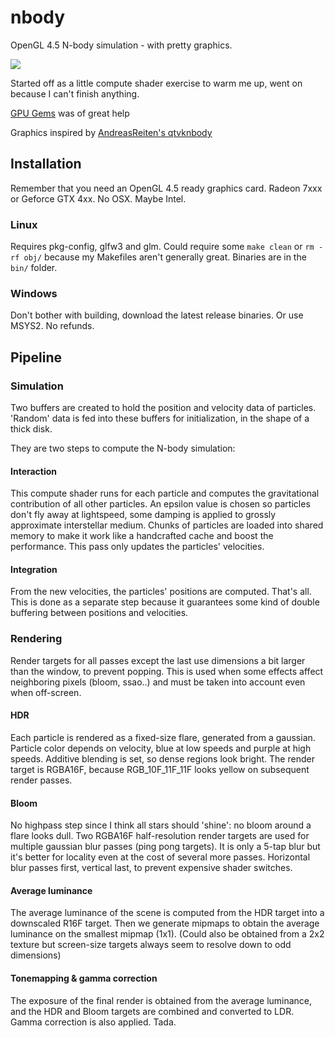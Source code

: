 # nbody
OpenGL 4.5 N-body simulation - with pretty graphics.

![](http://i.imgur.com/drzi33P.jpg)

Started off as a little compute shader exercise to warm me up, went on because I can't finish anything.

[GPU Gems](http://http.developer.nvidia.com/GPUGems3/gpugems3_ch31.html) was of great help

Graphics inspired by [AndreasReiten's qtvknbody](https://github.com/AndreasReiten/qtvknbody/)

## Installation
Remember that you need an OpenGL 4.5 ready graphics card. Radeon 7xxx or Geforce GTX 4xx. No OSX. Maybe Intel.
### Linux
Requires pkg-config, glfw3 and glm. Could require some `make clean` or `rm -rf obj/` because my Makefiles aren't generally great. Binaries are in the `bin/` folder.
### Windows
Don't bother with building, download the latest release binaries. Or use MSYS2. No refunds.

## Pipeline

### Simulation
Two buffers are created to hold the position and velocity data of particles. 'Random' data is fed into these buffers for initialization, in the shape of a thick disk.

They are two steps to compute the N-body simulation:
#### Interaction
This compute shader runs for each particle and computes the gravitational contribution of all other particles. An epsilon value is chosen so particles don't fly away at lightspeed, some damping is applied to grossly approximate interstellar medium. Chunks of particles are loaded into shared memory to make it work like a handcrafted cache and boost the performance. This pass only updates the particles' velocities.
#### Integration
From the new velocities, the particles' positions are computed. That's all. This is done as a separate step because it guarantees some kind of double buffering between positions and velocities.

### Rendering
Render targets for all passes except the last use dimensions a bit larger than the window, to prevent popping. This is used when some effects affect neighboring pixels (bloom, ssao..) and must be taken into account even when off-screen.
#### HDR
Each particle is rendered as a fixed-size flare, generated from a gaussian. Particle color depends on velocity, blue at low speeds and purple at high speeds. Additive blending is set, so dense regions look bright. The render target is RGBA16F, because RGB_10F_11F_11F looks yellow on subsequent render passes.

#### Bloom
No highpass step since I think all stars should 'shine': no bloom around a flare looks dull. Two RGBA16F half-resolution render targets are used for multiple gaussian blur passes (ping pong targets). It is only a 5-tap blur but it's better for locality even at the cost of several more passes. Horizontal blur passes first, vertical last, to prevent expensive shader switches.

#### Average luminance
The average luminance of the scene is computed from the HDR target into a downscaled R16F target. Then we generate mipmaps to obtain the average luminance on the smallest mipmap (1x1). (Could also be obtained from a 2x2 texture but screen-size targets always seem to resolve down to odd dimensions)

#### Tonemapping & gamma correction
The exposure of the final render is obtained from the average luminance, and the HDR and Bloom targets are combined and converted to LDR. Gamma correction is also applied. Tada.



